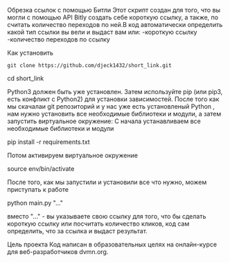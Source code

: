 Обрезка ссылок с помощью Битли
Этот скрипт создан для того, что вы могли с помощью API Bitly создать себе короткую ссылку, а также, по считать количество переходов по ней.В код автоматически определить какой тип ссылки вы вели и выдаст вам или: 
-короткую ссылку
-количество переходов по ссылку 

Как установить
```
git clone https://github.com/djeck1432/short_link.git
```
cd short_link

Python3 должен быть уже установлен. Затем используйте pip (или pip3, есть конфликт с Python2) для установки зависимостей.
После того как мы скачалаи git репозиторий и у нас уже есть установленый Python , нам нужно установить все необходимые библиотеки и модули, а затем запустить виртуальное окружение:
С начала устанавливаем все необходимые библиотеки и модули

pip install -r requirements.txt

Потом активируем виртуальное окружение 

source env/bin/activate

После того, как мы запустили и установили все что нужно, можем приступать к работе

python main.py "..."

вместо "..." - вы указываете свою ссылку для того, что бы сделать короткую ссылку или посчитать количество кликов, код сам определить, что за ссылка и выдаст результат.


Цель проекта
Код написан в образовательных целях на онлайн-курсе для веб-разработчиков dvmn.org.
